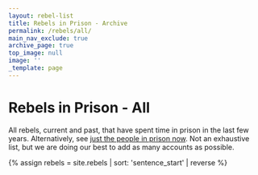 ```yaml
---
layout: rebel-list
title: Rebels in Prison - Archive
permalink: /rebels/all/
main_nav_exclude: true
archive_page: true
top_image: null
image: ''
_template: page
---
```


# Rebels in Prison - All

All rebels, current and past, that have spent time in prison in the last few years. Alternatively, see [just the people in prison now](../). Not an exhaustive list, but we are doing our best to add as many accounts as possible.

{% assign rebels = site.rebels | sort: 'sentence_start' | reverse %}
